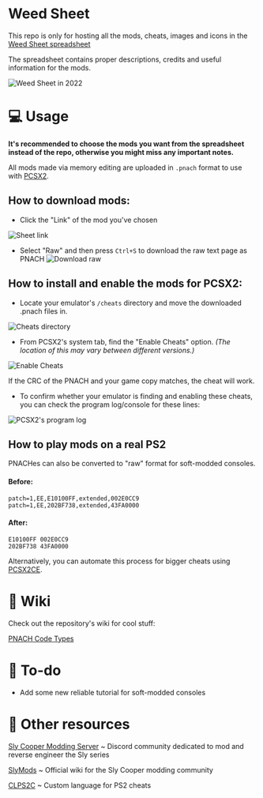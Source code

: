 # Weed Sheet
This repo is only for hosting all the mods, cheats, images and icons in the [Weed Sheet spreadsheet](https://docs.google.com/spreadsheets/d/12eUPni-GbMofoGcAvGEoB3BGuzlzkY7DaH_3v3yMG78/)

The spreadsheet contains proper descriptions, credits and useful information for the mods.

![Weed Sheet in 2022](https://github.com/zzamizz/weed-sheet/blob/main/Media/Screenshots/weed%20sheet%20updated.png)
# 💻 Usage
**It's recommended to choose the mods you want from the spreadsheet instead of the repo, otherwise you might miss any important notes.**

All mods made via memory editing are uploaded in ``.pnach`` format to use with [PCSX2](https://pcsx2.net).

## How to download mods:
- Click the "Link" of the mod you've chosen

![Sheet link](https://raw.githubusercontent.com/zzamizz/weed-sheet/main/Media/Screenshots/sheetlink.png)

- Select "Raw" and then press ``Ctrl+S`` to download the raw text page as PNACH
![Download raw](https://raw.githubusercontent.com/zzamizz/weed-sheet/main/Media/Screenshots/downloadraw.png)
## How to install and enable the mods for PCSX2:
- Locate your emulator's ``/cheats`` directory and move the downloaded .pnach files in.

![Cheats directory](https://raw.githubusercontent.com/zzamizz/weed-sheet/main/Media/Screenshots/cheatdirectory.png)
- From PCSX2's system tab, find the "Enable Cheats" option. *(The location of this may vary between different versions.)*

![Enable Cheats](https://raw.githubusercontent.com/zzamizz/weed-sheet/main/Media/Screenshots/enablecheats.png)

If the CRC of the PNACH and your game copy matches, the cheat will work.

- To confirm whether your emulator is finding and enabling these cheats, you can check the program log/console for these lines:

![PCSX2's program log](https://raw.githubusercontent.com/zzamizz/weed-sheet/main/Media/Screenshots/programlog.png)

## How to play mods on a real PS2
PNACHes can also be converted to "raw" format for soft-modded consoles.
#### Before:
```
patch=1,EE,E10100FF,extended,002E0CC9 
patch=1,EE,202BF738,extended,43FA0000
```
#### After:
```
E10100FF 002E0CC9
202BF738 43FA0000
```
Alternatively, you can automate this process for bigger cheats using [PCSX2CE](https://forums.pcsx2.net/Thread-PCSX2CE-PCSX2-Cheat-Converter-Patch-File-Editor).

# 📖 Wiki
Check out the repository's wiki for cool stuff:

[PNACH Code Types](https://github.com/zzamizz/weed-sheet/wiki/PNACH-Code-Types)

# 🚧 To-do
- Add some new reliable tutorial for soft-modded consoles

# 💬 Other resources
[Sly Cooper Modding Server](https://discord.gg/2GSXcEzPJA) ~ Discord community dedicated to mod and reverse engineer the Sly series

[SlyMods](https://slymods.info/wiki/Main_Page) ~ Official wiki for the Sly Cooper modding community

[CLPS2C](https://github.com/NiV-L-A/CLPS2C) ~ Custom language for PS2 cheats
